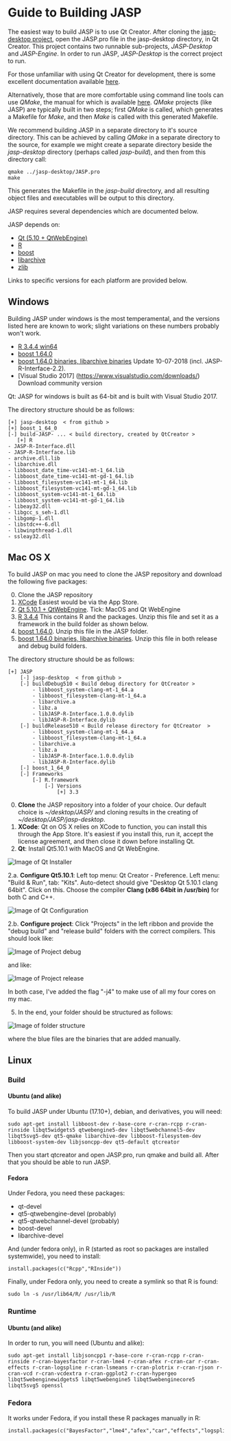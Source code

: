 
Guide to Building JASP
======================

The easiest way to build JASP is to use Qt Creator. After cloning the [jasp-desktop project](https://github.com/jasp-stats/jasp-desktop), open the JASP.pro file in the jasp-desktop directory, in Qt Creator. This project contains two runnable sub-projects, *JASP-Desktop* and *JASP-Engine*. In order to run JASP, *JASP-Desktop* is the correct project to run.

For those unfamiliar with using Qt Creator for development, there is some excellent documentation available [here](http://doc.qt.io/qtcreator/index.html).

Alternatively, those that are more comfortable using command line tools can use *QMake*, the manual for which is available [here](http://doc.qt.io/qt-5/qmake-manual.html). *QMake* projects (like JASP) are typically built in two steps; first *QMake* is called, which generates a Makefile for *Make*, and then *Make* is called with this generated Makefile.

We recommend building JASP in a separate directory to it's source directory. This can be achieved by calling *QMake* in a separate directory to the source, for example we might create a separate directory beside the *jasp-desktop* directory (perhaps called *jasp-build*), and then from this directory call:

    qmake ../jasp-desktop/JASP.pro
    make

This generates the Makefile in the *jasp-build* directory, and all resulting object files and executables will be output to this directory.

JASP requires several dependencies which are documented below.

JASP depends on:

 - [Qt (5.10 + QtWebEngine)](http://qt-project.org)
 - [R](http://cran.r-project.org)
 - [boost](http://boost.org)
 - [libarchive](http://libarchive.org/)
 - [zlib](http://zlib.net/)

Links to specific versions for each platform are provided below.

Windows
-------

Building JASP under windows is the most temperamental, and the versions listed here are known to work; slight variations on these numbers probably won't work.

 - [R 3.4.4 win64](https://static.jasp-stats.org/development/R3.4%20Win%20JASP%200.9.zip)
 - [boost 1.64.0](https://static.jasp-stats.org/development/boost_1_64_0.zip)
 - [boost 1.64.0 binaries, libarchive binaries](https://static.jasp-stats.org/development/Build-Binaries-Windows-64-qt510.zip) Update 10-07-2018 (incl. JASP-R-Interface-2.2).
 - [Visual Studio 2017] (https://www.visualstudio.com/downloads/) Download community version

Qt: JASP for windows is built as 64-bit and is built with Visual Studio 2017.

The directory structure should be as follows:

    [+] jasp-desktop  < from github >
	[+] boost_1_64_0
    [-] build-JASP- ... < build directory, created by QtCreator >
       [+] R
	- JASP-R-Interface.dll
	- JASP-R-Interface.lib
	- archive.dll.lib
	- libarchive.dll
	- libboost_date_time-vc141-mt-1_64.lib
	- libboost_date_time-vc141-mt-gd-1_64.lib
	- libboost_filesystem-vc141-mt-1_64.lib
	- libboost_filesystem-vc141-mt-gd-1_64.lib
	- libboost_system-vc141-mt-1_64.lib
	- libboost_system-vc141-mt-gd-1_64.lib
	- libeay32.dll
	- libgcc_s_seh-1.dll
	- libgomp-1.dll
	- libstdc++-6.dll
	- libwinpthread-1.dll
	- ssleay32.dll


Mac OS X
--------
To build JASP on mac you need to clone the JASP repository and download the following five packages:

 0. Clone the JASP repository
 1. [XCode](https://developer.apple.com/xcode/) Easiest would be via the App Store.
 2. [Qt 5.10.1 + QtWebEngine](https://download.qt.io/archive/qt/). Tick: MacOS and Qt WebEngine
 3. [R 3.4.4](https://static.jasp-stats.org/development/R3.4%20OSX%20JASP%200.9.zip) This contains R and the packages. Unzip this file and set it as a framework in the build folder as shown below.
 4. [boost 1.64.0](https://static.jasp-stats.org/development/boost_1_64_0.zip). Unzip this file in the JASP folder.
 5. [boost 1.64.0 binaries, libarchive binaries](https://static.jasp-stats.org/development/Build-Binaries-OSX-64-qt510.zip). Unzip this file in both release and debug build folders.

The directory structure should be as follows:

	[+] JASP
		[-] jasp-desktop  < from github >
		[-] buildDebug510 < Build debug directory for QtCreator >
			- libboost_system-clang-mt-1_64.a
			- libboost_filesystem-clang-mt-1_64.a
			- libarchive.a
			- libz.a
			- libJASP-R-Interface.1.0.0.dylib
			- libJASP-R-Interface.dylib
		[-] buildRelease510 < Build release directory for QtCreator  >
			- libboost_system-clang-mt-1_64.a
			- libboost_filesystem-clang-mt-1_64.a
			- libarchive.a
			- libz.a
			- libJASP-R-Interface.1.0.0.dylib
			- libJASP-R-Interface.dylib
		[-] boost_1_64_0
		[-] Frameworks
			[-] R.framework
				[-] Versions
					[+] 3.3

 0. **Clone** the JASP repository into a folder of your choice. Our default choice is *~/desktop/JASP/* and cloning results in the creating of *~/desktop/JASP/jasp-desktop*.
 1. **XCode**: Qt on OS X relies on XCode to function, you can install this through the App Store. It's easiest if you install this, run it, accept the license agreement, and then close it down before installing Qt.
 2. **Qt**: Install Qt5.10.1 with MacOS and Qt WebEngine.

![Image of Qt Installer](https://static.jasp-stats.org/images/jasp2.InstallQt.png)

 2.a. **Configure Qt5.10.1**: Left top menu: Qt Creator - Preference. Left menu: "Build & Run", tab: "Kits". Auto-detect should give "Desktop Qt 5.10.1 clang 64bit". Click on this. Choose the compiler **Clang (x86 64bit in /usr/bin)** for both C and C++.

![Image of Qt Configuration](https://static.jasp-stats.org/images/jasp2a.ConfigureQt.png)

 2.b. **Configure project**: Click "Projects" in the left ribbon and provide the "debug build" and "release build" folders with the correct compilers. This should look like:

 ![Image of Project debug](https://static.jasp-stats.org/images/jasp2b.1.ConfigureProjectDebug.png)

 and like:

 ![Image of Project release](https://static.jasp-stats.org/images/jasp2b.2.ConfigureProjectRelease.png)

In both case, I've added the flag "-j4" to make use of all my four cores on my mac.

5. In the end, your folder should be structured as follows:

 ![Image of folder structure](https://static.jasp-stats.org/images/jasp5.FolderStructure.png)

where the blue files are the binaries that are added manually.

Linux
-----

### Build

#### Ubuntu (and alike)
To build JASP under Ubuntu (17.10+), debian, and derivatives, you will need:
```
sudo apt-get install libboost-dev r-base-core r-cran-rcpp r-cran-rinside libqt5widgets5 qtwebengine5-dev libqt5webchannel5-dev libqt5svg5-dev qt5-qmake libarchive-dev libboost-filesystem-dev libboost-system-dev libjsoncpp-dev qt5-default qtcreator
```

Then you start qtcreator and open JASP.pro, run qmake and build all. After that you should be able to run JASP.

#### Fedora
Under Fedora, you need these packages:
 - qt-devel
 - qt5-qtwebengine-devel (probably)
 - qt5-qtwebchannel-devel (probably)
 - boost-devel
 - libarchive-devel

And (under fedora only), in R (started as root so packages are installed systemwide), you need to install:

```
install.packages(c("Rcpp","RInside"))
```

Finally, under Fedora only, you need to create a symlink so that R is found:

```
sudo ln -s /usr/lib64/R/ /usr/lib/R
```

### Runtime
#### Ubuntu (and alike)
In order to run, you will need (Ubuntu and alike):
```
sudo apt-get install libjsoncpp1 r-base-core r-cran-rcpp r-cran-rinside r-cran-bayesfactor r-cran-lme4 r-cran-afex r-cran-car r-cran-effects r-cran-logspline r-cran-lsmeans r-cran-plotrix r-cran-rjson r-cran-vcd r-cran-vcdextra r-cran-ggplot2 r-cran-hypergeo libqt5webenginewidgets5 libqt5webengine5 libqt5webenginecore5 libqt5svg5 openssl
```

### Fedora
It works under Fedora, if you install these R packages manually in R:

```
install.packages(c("BayesFactor","lme4","afex","car","effects","logspline","hypergeo","rjson"))
```

